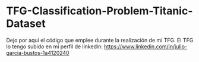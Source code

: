 # TFG-Classification-Problem-Titanic-Dataset

Dejo por aquí el código que emplee durante la realización de mi TFG. El TFG lo tengo subido en mi perfil de linkedin: https://www.linkedin.com/in/julio-garcia-bustos-1a4120240
